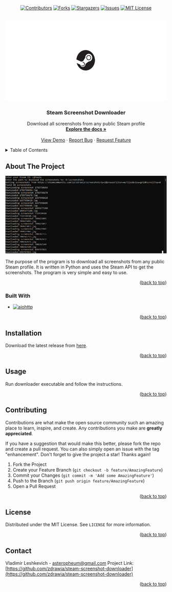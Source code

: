 <div align="center">

[![Contributors][contributors-shield]][contributors-url]
[![Forks][forks-shield]][forks-url]
[![Stargazers][stars-shield]][stars-url]
[![Issues][issues-shield]][issues-url]
[![MIT License][license-shield]][license-url]

</div>

<br />
<div align="center">
  <a href="https://github.com/zdrawia/steam-screenshot-downloader">
    <img src="assets/steam_logo.png" alt="Logo" width="540" height="250">
  </a>

<h3 align="center">Steam Screenshot Downloader</h3>

  <p align="center">
    Download all screenshots from any public Steam profile
    <br />
    <a href="https://github.com/zdrawia/steam-screenshot-downloader"><strong>Explore the docs »</strong></a>
    <br />
    <br />
    <a href="https://github.com/zdrawia/steam-screenshot-downloader">View Demo</a>
    ·
    <a href="https://github.com/zdrawia/steam-screenshot-downloader/issues">Report Bug</a>
    ·
    <a href="https://github.com/zdrawia/steam-screenshot-downloader/issues">Request Feature</a>
  </p>
</div>


<details>
  <summary>Table of Contents</summary>
  <ol>
    <li>
      <a href="#about-the-project">About The Project</a>
      <ul>
        <li><a href="#built-with">Built With</a></li>
      </ul>
    </li>
    <li><a href="#contributing">Contributing</a></li>
    <li><a href="#license">License</a></li>
    <li><a href="#contact">Contact</a></li>
  </ol>
</details>


## About The Project

![Steam Screenshot Downloader][product-screenshot]

The purpose of the program is to download all screenshots from any public Steam profile. It is written in Python and uses the Steam API to get the screenshots. The program is very simple and easy to use. 

<p align="right">(<a href="#readme-top">back to top</a>)</p>


### Built With

* [![aiohttp][aiohttp]][aiohttp-url]

<p align="right">(<a href="#readme-top">back to top</a>)</p>


## Installation

Download the latest release from [here](https://github.com/zdrawia/steam-screenshot-downloader/releases/tag/v1.0.0).

<p align="right">(<a href="#readme-top">back to top</a>)</p>


## Usage

Run downloader executable and follow the instructions.

<p align="right">(<a href="#readme-top">back to top</a>)</p>


## Contributing

Contributions are what make the open source community such an amazing place to learn, inspire, and create. Any contributions you make are **greatly appreciated**.

If you have a suggestion that would make this better, please fork the repo and create a pull request. You can also simply open an issue with the tag "enhancement".
Don't forget to give the project a star! Thanks again!

1. Fork the Project
2. Create your Feature Branch (`git checkout -b feature/AmazingFeature`)
3. Commit your Changes (`git commit -m 'Add some AmazingFeature'`)
4. Push to the Branch (`git push origin feature/AmazingFeature`)
5. Open a Pull Request

<p align="right">(<a href="#readme-top">back to top</a>)</p>


## License

Distributed under the MIT License. See `LICENSE` for more information.

<p align="right">(<a href="#readme-top">back to top</a>)</p>


## Contact

Vladimir Leshkevich - asteropheum@gmail.com
Project Link: [https://github.com/zdrawia/steam-screenshot-downloader](https://github.com/zdrawia/steam-screenshot-downloader)

<p align="right">(<a href="#readme-top">back to top</a>)</p>


[contributors-shield]: https://img.shields.io/github/contributors/zdrawia/steam-screenshot-downloader.svg?style=for-the-badge
[contributors-url]: https://github.com/zdrawia/steam-screenshot-downloader/graphs/contributors
[forks-shield]: https://img.shields.io/github/forks/zdrawia/steam-screenshot-downloader.svg?style=for-the-badge
[forks-url]: https://github.com/zdrawia/steam-screenshot-downloader/network/members
[stars-shield]: https://img.shields.io/github/stars/zdrawia/steam-screenshot-downloader.svg?style=for-the-badge
[stars-url]: https://github.com/zdrawia/steam-screenshot-downloader/stargazers
[issues-shield]: https://img.shields.io/github/issues/zdrawia/steam-screenshot-downloader.svg?style=for-the-badge
[issues-url]: https://github.com/zdrawia/steam-screenshot-downloader/issues
[license-shield]: https://img.shields.io/github/license/zdrawia/steam-screenshot-downloader.svg?style=for-the-badge
[license-url]: https://github.com/zdrawia/steam-screenshot-downloader/blob/master/LICENSE.txt
[product-screenshot]: assets/downloader.png
[aiohttp]: https://img.shields.io/badge/aiohttp-000000?style=for-the-badge&logo=aiohttp&logoColor=white
[aiohttp-url]: https://docs.aiohttp.org/en/stable/
